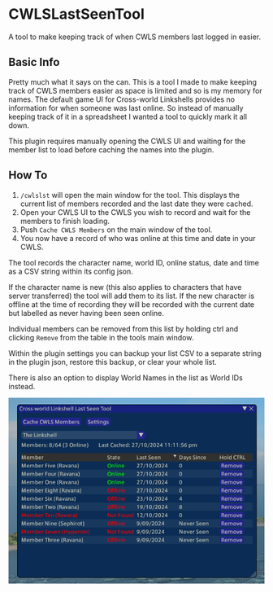 # CWLSLastSeenTool

A tool to make keeping track of when CWLS members last logged in easier.

## Basic Info

Pretty much what it says on the can. This is a tool I made to make keeping track of CWLS members easier as space is limited and so is my memory for names. The default game UI for Cross-world Linkshells provides no information for when someone was last online. So instead of manually keeping track of it in a spreadsheet I wanted a tool to quickly mark it all down.

This plugin requires manually opening the CWLS UI and waiting for the member list to load before caching the names into the plugin.

## How To

1. `/cwlslst` will open the main window for the tool. This displays the current list of members recorded and the last date they were cached.
2. Open your CWLS UI to the CWLS you wish to record and wait for the members to finish loading.
3. Push `Cache CWLS Members` on the main window of the tool.
4. You now have a record of who was online at this time and date in your CWLS.

The tool records the character name, world ID, online status, date and time as a CSV string within its config json.

If the character name is new (this also applies to characters that have server transferred) the tool will add them to its list. If the new character is offline at the time of recording they will be recorded with the current date but labelled as never having been seen online.

Individual members can be removed from this list by holding ctrl and clicking `Remove` from the table in the tools main window.

Within the plugin settings you can backup your list CSV to a separate string in the plugin json, restore this backup, or clear your whole list.

There is also an option to display World Names in the list as World IDs instead.

![Image](readme.png)
